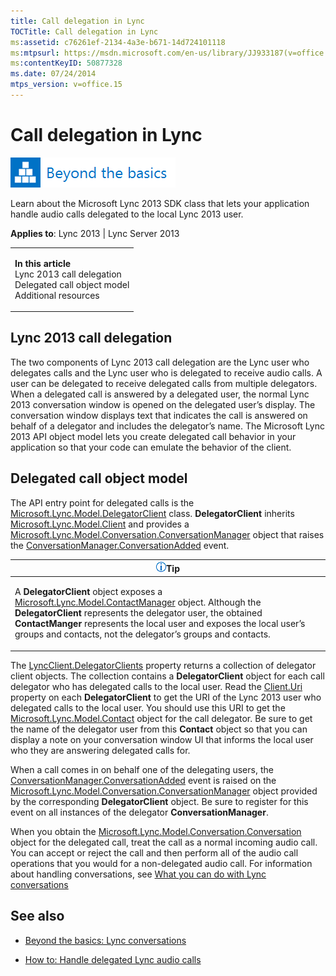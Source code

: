 ```yaml
---
title: Call delegation in Lync
TOCTitle: Call delegation in Lync
ms:assetid: c76261ef-2134-4a3e-b671-14d724101118
ms:mtpsurl: https://msdn.microsoft.com/en-us/library/JJ933187(v=office.15)
ms:contentKeyID: 50877328
ms.date: 07/24/2014
mtps_version: v=office.15
---
```


# Call delegation in Lync

![Beyond the basics topic](images/JJ937254.mod_icon_beyondbasics_long(Office.15).png "Beyond the basics topic")

Learn about the Microsoft Lync 2013 SDK class that lets your application handle audio calls delegated to the local Lync 2013 user.



**Applies to**: Lync 2013 | Lync Server 2013

<table>
<colgroup>
<col style="width: 100%" />
</colgroup>
<tbody>
<tr class="odd">
<td><p><strong>In this article</strong><br />
Lync 2013 call delegation<br />
Delegated call object model<br />
Additional resources</p></td>
</tr>
</tbody>
</table>

## Lync 2013 call delegation

The two components of Lync 2013 call delegation are the Lync user who delegates calls and the Lync user who is delegated to receive audio calls. A user can be delegated to receive delegated calls from multiple delegators. When a delegated call is answered by a delegated user, the normal Lync 2013 conversation window is opened on the delegated user’s display. The conversation window displays text that indicates the call is answered on behalf of a delegator and includes the delegator’s name. The Microsoft Lync 2013 API object model lets you create delegated call behavior in your application so that your code can emulate the behavior of the client.

## Delegated call object model

The API entry point for delegated calls is the [Microsoft.Lync.Model.DelegatorClient](https://msdn.microsoft.com/en-us/library/jj266028\(v=office.15\)) class. **DelegatorClient** inherits [Microsoft.Lync.Model.Client](https://msdn.microsoft.com/en-us/library/jj266014\(v=office.15\)) and provides a [Microsoft.Lync.Model.Conversation.ConversationManager](https://msdn.microsoft.com/en-us/library/jj266018\(v=office.15\)) object that raises the [ConversationManager.ConversationAdded](https://msdn.microsoft.com/en-us/library/jj266470\(v=office.15\)) event.

<table>
<colgroup>
<col style="width: 100%" />
</colgroup>
<thead>
<tr class="header">
<th><img src="images/JJ933112.alert_note(Office.15).gif" title="Tip" alt="Tip" /><strong>Tip</strong></th>
</tr>
</thead>
<tbody>
<tr class="odd">
<td><p>A <strong>DelegatorClient</strong> object exposes a <a href="https://msdn.microsoft.com/en-us/library/jj266459(v=office.15)">Microsoft.Lync.Model.ContactManager</a> object. Although the <strong>DelegatorClient</strong> represents the delegator user, the obtained <strong>ContactManger</strong> represents the local user and exposes the local user’s groups and contacts, not the delegator’s groups and contacts.</p></td>
</tr>
</tbody>
</table>

The [LyncClient.DelegatorClients](https://msdn.microsoft.com/en-us/library/jj277686\(v=office.15\)) property returns a collection of delegator client objects. The collection contains a **DelegatorClient** object for each call delegator who has delegated calls to the local user. Read the [Client.Uri](https://msdn.microsoft.com/en-us/library/jj293482\(v=office.15\)) property on each **DelegatorClient** to get the URI of the Lync 2013 user who delegated calls to the local user. You should use this URI to get the [Microsoft.Lync.Model.Contact](https://msdn.microsoft.com/en-us/library/jj266463\(v=office.15\)) object for the call delegator. Be sure to get the name of the delegator user from this **Contact** object so that you can display a note on your conversation window UI that informs the local user who they are answering delegated calls for.

When a call comes in on behalf one of the delegating users, the [ConversationManager.ConversationAdded](https://msdn.microsoft.com/en-us/library/jj266470\(v=office.15\)) event is raised on the [Microsoft.Lync.Model.Conversation.ConversationManager](https://msdn.microsoft.com/en-us/library/jj266018\(v=office.15\)) object provided by the corresponding **DelegatorClient** object. Be sure to register for this event on all instances of the delegator **ConversationManager**.

When you obtain the [Microsoft.Lync.Model.Conversation.Conversation](https://msdn.microsoft.com/en-us/library/jj276988\(v=office.15\)) object for the delegated call, treat the call as a normal incoming audio call. You can accept or reject the call and then perform all of the audio call operations that you would for a non-delegated audio call. For information about handling conversations, see [What you can do with Lync conversations](what-you-can-do-with-lync-conversations.md)

## See also

  - [Beyond the basics: Lync conversations](beyond-the-basics-lync-conversations.md)

  - [How to: Handle delegated Lync audio calls](how-to-handle-delegated-lync-audio-calls.md)

